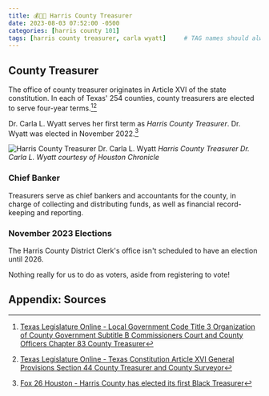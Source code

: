 ```yaml
---
title: 💰🏦💵 Harris County Treasurer
date: 2023-08-03 07:52:00 -0500
categories: [harris county 101]
tags: [harris county treasurer, carla wyatt]     # TAG names should always be lowercase
---
```


## County Treasurer

The office of county treasurer originates in Article XVI of the state constitution. In each of Texas' 254 counties, county treasurers are elected to serve four-year terms.[^1][^2]

Dr. Carla L. Wyatt serves her first term as *Harris County Treasurer*. Dr. Wyatt was elected in November 2022.[^3]

![Harris County Treasurer Dr. Carla L. Wyatt](https://s.hdnux.com/photos/01/27/77/70/23068221/3/2300x0.jpg)
_Harris County Treasurer Dr. Carla L. Wyatt courtesy of Houston Chronicle_

### Chief Banker

Treasurers serve as chief bankers and accountants for the county, in charge of collecting and distributing funds, as well as financial record-keeping and reporting.

### November 2023 Elections

The Harris County District Clerk's office isn't scheduled to have an election until 2026.

Nothing really for us to do as voters, aside from registering to vote!

## Appendix: Sources

[^1]: <a href="https://statutes.capitol.texas.gov/Docs/LG/htm/LG.83.htm" target="_blank">Texas Legislature Online - Local Government Code Title 3 Organization of County Government Subtitle B Commissioners Court and County Officers Chapter 83 County Treasurer</a>
[^2]: <a href="https://statutes.capitol.texas.gov/Docs/CN/htm/CN.16/CN.16.44.htm" target="_blank">Texas Legislature Online - Texas Constitution Article XVI General Provisions Section 44 County Treasurer and County Surveyor</a>
[^3]: <a href="https://www.fox26houston.com/news/harris-county-has-elected-its-first-black-treasurer" target="_blank">Fox 26 Houston - Harris County has elected its first Black Treasurer</a>